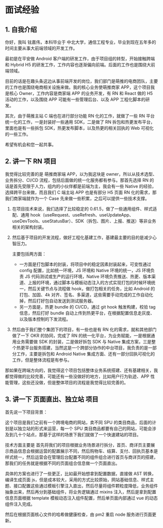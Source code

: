 # 面试经验

## 1. 自我介绍

你好，我叫 铉嘉伟，本科毕业于 中北大学，通信工程专业，毕业到现在五年多的时间主要从事大前端领域的开发工作。

最初是在平安做 Android 客户端的研发工作，由于项目组的转型，开始接触跨端和 Hybrid H5 的研发工作，工作内容也逐渐偏向前端。后面的工作也是围绕大前端领域。

目前的话是在趣头条这边从事前端开发的岗位，我们部门是萌推的电商团队，主要的工作也是围绕电商相关设施来做。我的核心业务使萌推商家 APP，这个项目我是核心 Owner，工作内容是商家端 APP 的业务开发，有 RN 和 React 做的 H5 活动的工作，以及围绕 APP 可能有一些管理后台、以及 APP 工程化脚本的研发。

其次，由于萌推主站 C 端也在进行部分功能 RN 化的工作，就做了一些 RN 平台统一化的工作，一是封装好一些通用 SDK，二是做了 RN 拆包和热更发布平台，里面也是有一些拆包 SDK，热更发布脚本，以及热更的相关回执的 Web 可视化的一些工作。

希望有机会和您一起共事。

## 2. 讲一下 RN 项目

我觉得比较完善的是 萌推商家端 APP，以为我这块是 owner，所以从技术选型、业务拆分、CI/CD 流程，包括后面做的统一化服务都有参与。那首先选择 RN 的话是首先受限于人力，组内的小伙伴都是前端为主，我会有一些 Native 的经验，选择跨平台来做，而且我们 C 端主站 APP 也是有部分 H5 页面 RN 化的需求，那我们商家端就作为一个 Case 先来做一些积累，之后可以提供一些技术支撑。

1. 在项目技术来说，我们选择了比较稳定的 0.61.5，做了一些通用组件、样式适配、通用 hook（useRequest、useRefresh、useUpdateApp、useDevTools、useStatusBar）、SDK（拆包、图片、上报、推送）等非业务相关的架构封装。
2. 然后基于项目的开发流程，做好工程化基建工作，基建最主要的目的是减少心智压力。

   主要包括两方面：

   - 一方面是打包脚本的封装，将项目中的稳定因素封装起来，可变性通过 config 配置，比如统一环境，JS 环境和 Native 环境的统一，JS 环境负责 JS 代码测试或生产的运行环境，Native 环境负责推送、热更、版本渠道、上报的环境，通过脚本与模板动态注入的方式实现打包的时候环境统一，然后关键节点与流程做 hook，做打包相关的任务，比如 Android 的打包、加固、4k 对齐、签名、多渠道，这些需要手动完成的工作自动化掉，然后打好包自动发送到测试服务器。
   - 另一方面是，热更 bundle 的 CI/CD，通过 git hook 触发构建，校验 tag 信息，然后打好 bundle 自动上传到热更平台，在根据配置信息走灰度、以及版本控制的下发流程。

3. 然后由于我们整个集团下的项目，有一些也是有 RN 化的需求，就和其他部门做了一下 OKR 的协同，完成了 RN 的统一化平台，为业务赋能，一是根据通用业务需要做 SDK 的封装，二是做好拆包 SDK 与 Native 集成方案，三是整个热更平台服务搭建，当然这是一个跨部分协作的中台项目，我负责的是一部分工作，主要是拆包和 Android Native 集成方面、还有一部分回执可视化的工作，但是整体流程是有参与。

那如果在跨端方向的，我觉得这个项目包括整体业务系统搭建、还有基建相关，我都觉得做的比较完善，可能还有一些没做好的地方，比如用户行为轨迹、APP 性能管理，这些还没做，但是整体项目的流程是我觉得比较完善的。

## 3. 讲一下 页面直出、独立站 项目

首先说一下项目背景：

这个项目是我们之前有一个跨境电商的网站，卖不同 SPU 的类目商品，后面的计划是以独立站的形式来运营，每一个 SPU 类目商品都要有自己的网站，可能会涉及到几十个站点，那基于这样的场景下我们就做了一个快速建站的项目。

技术方面主要是 首先将我们的项目根据业务场景进行拆分，首页、商详页主要展示商品信息会根据运营的配置展示不同，然后购物车、结算、支付、回执页基本是样式统一，然后运营会在管理后台配置不同的组件组合进行首页与商详页的搭建，那我们的任务就是根据不同的页面组合信息做一个页面直出。

具体的方案也进行了一些更正，比如最开始想拿到配置数据，直接做 AST 转换，编译生成页面 js，但是成本较大，采用的方式比较原始，网站基础信息、样式主题、接口配置这些通过模板引擎注入直出，然后尽量将组件颗粒度降低，业务组件抽象出来，然后再分到基础组件，将业务逻辑通过 mixins 注入，然后是拿到配置信息页面根据 template 模板动态注入组件配置，然后单页面内部通过 vue 的动态组件注入完成。

然后在根据页面核心文件的哈希做健康检查，由 pm2 重启 node 服务进行页面更新。
